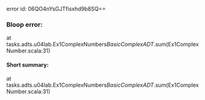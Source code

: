 error id: 06QO4nYsGJTfisxhd9b8SQ==
### Bloop error:

at tasks.adts.u04lab.Ex1ComplexNumbers$BasicComplexADT$.sum(Ex1ComplexNumber.scala:31)
#### Short summary: 

at tasks.adts.u04lab.Ex1ComplexNumbers$BasicComplexADT$.sum(Ex1ComplexNumber.scala:31)